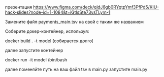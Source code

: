 презентация https://www.figma.com/deck/qldJ6gb0RYqtpYmf3PfPd5/KIU-hack-slides?node-id=1-1084&t=iGtIsSte73vsTLym-1

Замените файл payments_main.tsv на свой с таким же названием

Соберите докер-контейнер, используя:

docker build . -t model (собирается долго)

далее запустите контейнер

docker run -it model /bin/bash

далее поменяйте путь на ваш файл tsv в main.py
запустите main.py
